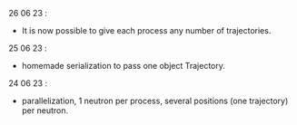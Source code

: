 26 06 23 : 
- It is now possible to give each process any number of trajectories.

25 06 23 : 
- homemade serialization to pass one object Trajectory.

24 06 23 :
- parallelization, 1 neutron per process, several positions (one trajectory) per neutron.

